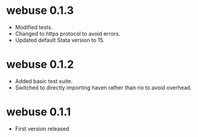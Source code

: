 # webuse 0.1.3

* Modified tests.
* Changed to https protocol to avoid errors.
* Updated default Stata version to 15.

# webuse 0.1.2

* Added basic test suite.
* Switched to directly importing haven rather than rio to avoid overhead.

# webuse 0.1.1

* First version released
